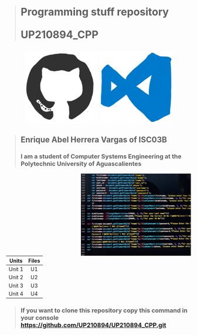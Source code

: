 > # Programming stuff repository </p> UP210894_CPP </p>  
  <div>
  <p align="center">
  <img src="imagenseis/giphy.gif" width="200"> 
  <img src="imagensiete/giphy (1).gif" width="200"> 
  
  </p>
</div>     

> ## Enrique Abel Herrera Vargas of ISC03B
> ### I am a student of Computer Systems Engineering at the Polytechnic University of Aguascalientes
</p>

 <img src="imagenocho/giphy.gif" width="300" p align="right">

|        Units        |   Files  | 
|:-------------------:|:--------:|
|        Unit 1       |    U1    |
|        Unit 2       |    U2    | 
|        Unit 3       |    U3    | 
|        Unit 4       |    U4    | 
> ### If you want to clone this repository copy this command in your console https://github.com/UP210894/UP210894_CPP.git
